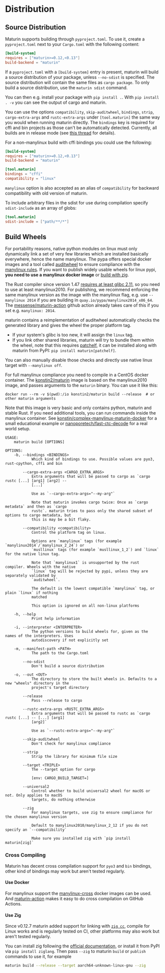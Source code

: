 # Distribution

## Source Distribution

Maturin supports building through `pyproject.toml`. To use it, create a `pyproject.toml` next to your `Cargo.toml` with the following content:

```toml
[build-system]
requires = ["maturin>=0.12,<0.13"]
build-backend = "maturin"
```

If a `pyproject.toml` with a `[build-system]` entry is present, maturin will build a source distribution of your package, unless `--no-sdist` is specified.
The source distribution will contain the same files as `cargo package`. To only build a source distribution, use the `maturin sdist` command.

You can then e.g. install your package with `pip install .`. With `pip install . -v` you can see the output of cargo and maturin.

You can use the options `compatibility`, `skip-auditwheel`, `bindings`, `strip`, `cargo-extra-args` and `rustc-extra-args` under `[tool.maturin]` the same way you would when running maturin directly.
The `bindings` key is required for cffi and bin projects as those can't be automatically detected. Currently, all builds are in release mode (see [this thread](https://discuss.python.org/t/pep-517-debug-vs-release-builds/1924) for details).

For a non-manylinux build with cffi bindings you could use the following:

```toml
[build-system]
requires = ["maturin>=0.12,<0.13"]
build-backend = "maturin"

[tool.maturin]
bindings = "cffi"
compatibility = "linux"
```

`manylinux` option is also accepted as an alias of `compatibility` for backward compatibility with old version of maturin.

To include arbitrary files in the sdist for use during compilation specify `sdist-include` as an array of globs:

```toml
[tool.maturin]
sdist-include = ["path/**/*"]
```

## Build Wheels

For portability reasons, native python modules on linux must only dynamically link a set of very few libraries which are installed basically everywhere, hence the name manylinux.
The pypa offers special docker images and a tool called [auditwheel](https://github.com/pypa/auditwheel/) to ensure compliance with the [manylinux rules](https://www.python.org/dev/peps/pep-0571/#the-manylinux2010-policy).
If you want to publish widely usable wheels for linux pypi, **you need to use a manylinux docker image** or [build with zig](#use-zig).

The Rust compiler since version 1.47 [requires at least glibc 2.11](https://github.com/rust-lang/rust/blob/master/RELEASES.md#version-1470-2020-10-08), so you need to use at least manylinux2010.
For publishing, we recommend enforcing the same manylinux version as the image with the manylinux flag, e.g. use `--manylinux 2014` if you are building in `quay.io/pypa/manylinux2014_x86_64`.
The [messense/maturin-action](https://github.com/messense/maturin-action) github action already takes care of this if you set e.g. `manylinux: 2014`.

maturin contains a reimplementation of auditwheel automatically checks the generated library and gives the wheel the proper platform tag.

* If your system's glibc is too new, it will assign the `linux` tag.
* If you link other shared libraries, maturin will try to bundle them within the wheel, note that this requires [patchelf](https://github.com/NixOS/patchelf), 
  it can be installed along with maturin from PyPI: `pip install maturin[patchelf]`.

You can also manually disable those checks and directly use native linux target with `--manylinux off`.

For full manylinux compliance you need to compile in a CentOS docker container. The [konstin2/maturin](https://hub.docker.com/r/konstin2/maturin) image is based on the manylinux2010 image,
and passes arguments to the `maturin` binary. You can use it like this:

```
docker run --rm -v $(pwd):/io konstin2/maturin build --release  # or other maturin arguments
```

Note that this image is very basic and only contains python, maturin and stable Rust. If you need additional tools, you can run commands inside the manylinux container.
See [konstin/complex-manylinux-maturin-docker](https://github.com/konstin/complex-manylinux-maturin-docker) for a small educational example 
or [nanoporetech/fast-ctc-decode](https://github.com/nanoporetech/fast-ctc-decode/blob/b226ea0f2b2f4f474eff47349703d57d2ea4801b/.github/workflows/publish.yml) for a real world setup.


```
USAGE:
    maturin build [OPTIONS]

OPTIONS:
    -b, --bindings <BINDINGS>
            Which kind of bindings to use. Possible values are pyo3, rust-cpython, cffi and bin

        --cargo-extra-args <CARGO_EXTRA_ARGS>
            Extra arguments that will be passed to cargo as `cargo rustc [...] [arg1] [arg2] --
            [...]`

            Use as `--cargo-extra-args="--my-arg"`

            Note that maturin invokes cargo twice: Once as `cargo metadata` and then as `cargo
            rustc`. maturin tries to pass only the shared subset of options to cargo metadata, but
            this is may be a bit flaky.

        --compatibility <compatibility>
            Control the platform tag on linux.

            Options are `manylinux` tags (for example `manylinux2014`/`manylinux_2_24`) or
            `musllinux` tags (for example `musllinux_1_2`) and `linux` for the native linux tag.

            Note that `manylinux1` is unsupported by the rust compiler. Wheels with the native
            `linux` tag will be rejected by pypi, unless they are separately validated by
            `auditwheel`.

            The default is the lowest compatible `manylinux` tag, or plain `linux` if nothing
            matched

            This option is ignored on all non-linux platforms

    -h, --help
            Print help information

    -i, --interpreter <INTERPRETER>
            The python versions to build wheels for, given as the names of the interpreters. Uses
            autodiscovery if not explicitly set

    -m, --manifest-path <PATH>
            The path to the Cargo.toml

        --no-sdist
            Don't build a source distribution

    -o, --out <OUT>
            The directory to store the built wheels in. Defaults to a new "wheels" directory in the
            project's target directory

        --release
            Pass --release to cargo

        --rustc-extra-args <RUSTC_EXTRA_ARGS>
            Extra arguments that will be passed to rustc as `cargo rustc [...] -- [...] [arg1]
            [arg2]`

            Use as `--rustc-extra-args="--my-arg"`

        --skip-auditwheel
            Don't check for manylinux compliance

        --strip
            Strip the library for minimum file size

        --target <TRIPLE>
            The --target option for cargo

            [env: CARGO_BUILD_TARGET=]

        --universal2
            Control whether to build universal2 wheel for macOS or not. Only applies to macOS
            targets, do nothing otherwise

        --zig
            For manylinux targets, use zig to ensure compliance for the chosen manylinux version

            Default to manylinux2010/manylinux_2_12 if you do not specify an `--compatibility`

            Make sure you installed zig with `pip install maturin[zig]`
```

### Cross Compiling

Maturin has decent cross compilation support for `pyo3` and `bin` bindings,
other kind of bindings may work but aren't tested regularly.

#### Use Docker

For manylinux support the [manylinux-cross](https://github.com/messense/manylinux-cross) docker images can be used.
And [maturin-action](https://github.com/messense/maturin-action) makes it easy to do cross compilation on GitHub Actions.

#### Use Zig

Since v0.12.7 maturin added support for linking with [`zig cc`](https://andrewkelley.me/post/zig-cc-powerful-drop-in-replacement-gcc-clang.html),
compile for  Linux works and is regularly tested on CI, other platforms may also work but aren't tested regularly.

You can install zig following the [official documentation](https://ziglang.org/download), or install it from PyPI via `pip install ziglang`.
Then pass `--zig` to maturin `build` or `publish` commands to use it, for example

```bash
maturin build --release --target aarch64-unknown-linux-gnu --zig
```
